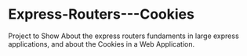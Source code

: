 # Express-Routers---Cookies
Project to Show About the express routers fundaments in large express applications, and about the Cookies in a Web Application.
